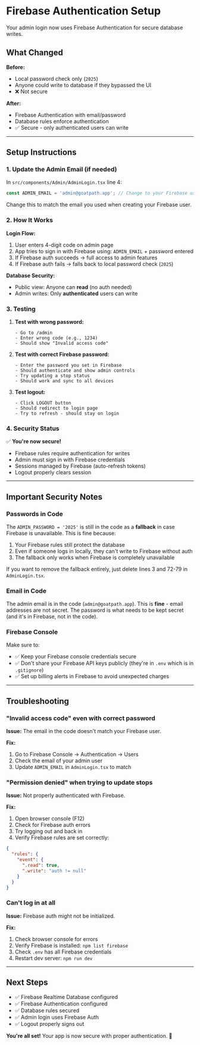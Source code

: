 # Firebase Authentication Setup

Your admin login now uses Firebase Authentication for secure database writes.

## What Changed

**Before:**
- Local password check only (`2025`)
- Anyone could write to database if they bypassed the UI
- ❌ Not secure

**After:**
- Firebase Authentication with email/password
- Database rules enforce authentication
- ✅ Secure - only authenticated users can write

---

## Setup Instructions

### 1. Update the Admin Email (if needed)

In `src/components/Admin/AdminLogin.tsx` line 4:

```typescript
const ADMIN_EMAIL = 'admin@goatpath.app'; // Change to your Firebase user email
```

Change this to match the email you used when creating your Firebase user.

### 2. How It Works

**Login Flow:**
1. User enters 4-digit code on admin page
2. App tries to sign in with Firebase using: `ADMIN_EMAIL` + password entered
3. If Firebase auth succeeds → full access to admin features
4. If Firebase auth fails → falls back to local password check (`2025`)

**Database Security:**
- Public view: Anyone can **read** (no auth needed)
- Admin writes: Only **authenticated** users can write

### 3. Testing

1. **Test with wrong password:**
   ```
   - Go to /admin
   - Enter wrong code (e.g., 1234)
   - Should show "Invalid access code"
   ```

2. **Test with correct Firebase password:**
   ```
   - Enter the password you set in Firebase
   - Should authenticate and show admin controls
   - Try updating a stop status
   - Should work and sync to all devices
   ```

3. **Test logout:**
   ```
   - Click LOGOUT button
   - Should redirect to login page
   - Try to refresh - should stay on login
   ```

### 4. Security Status

✅ **You're now secure!**
- Firebase rules require authentication for writes
- Admin must sign in with Firebase credentials
- Sessions managed by Firebase (auto-refresh tokens)
- Logout properly clears session

---

## Important Security Notes

### Passwords in Code

The `ADMIN_PASSWORD = '2025'` is still in the code as a **fallback** in case Firebase is unavailable. This is fine because:

1. Your Firebase rules still protect the database
2. Even if someone logs in locally, they can't write to Firebase without auth
3. The fallback only works when Firebase is completely unavailable

If you want to remove the fallback entirely, just delete lines 3 and 72-79 in `AdminLogin.tsx`.

### Email in Code

The admin email is in the code (`admin@goatpath.app`). This is **fine** - email addresses are not secret. The password is what needs to be kept secret (and it's in Firebase, not in the code).

### Firebase Console

Make sure to:
- ✅ Keep your Firebase console credentials secure
- ✅ Don't share your Firebase API keys publicly (they're in `.env` which is in `.gitignore`)
- ✅ Set up billing alerts in Firebase to avoid unexpected charges

---

## Troubleshooting

### "Invalid access code" even with correct password

**Issue:** The email in the code doesn't match your Firebase user.

**Fix:**
1. Go to Firebase Console → Authentication → Users
2. Check the email of your admin user
3. Update `ADMIN_EMAIL` in `AdminLogin.tsx` to match

### "Permission denied" when trying to update stops

**Issue:** Not properly authenticated with Firebase.

**Fix:**
1. Open browser console (F12)
2. Check for Firebase auth errors
3. Try logging out and back in
4. Verify Firebase rules are set correctly:

```json
{
  "rules": {
    "event": {
      ".read": true,
      ".write": "auth != null"
    }
  }
}
```

### Can't log in at all

**Issue:** Firebase auth might not be initialized.

**Fix:**
1. Check browser console for errors
2. Verify Firebase is installed: `npm list firebase`
3. Check `.env` has all Firebase credentials
4. Restart dev server: `npm run dev`

---

## Next Steps

- ✅ Firebase Realtime Database configured
- ✅ Firebase Authentication configured
- ✅ Database rules secured
- ✅ Admin login uses Firebase Auth
- ✅ Logout properly signs out

**You're all set!** Your app is now secure with proper authentication. 🎉
